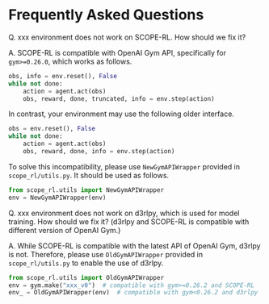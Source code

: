 # Frequently Asked Questions

Q. xxx environment does not work on SCOPE-RL. How should we fix it?

A. SCOPE-RL is compatible with OpenAI Gym API, specifically for `gym>=0.26.0`, which works as follows.
```Python
obs, info = env.reset(), False
while not done:
    action = agent.act(obs)
    obs, reward, done, truncated, info = env.step(action)
```

In contrast, your environment may use the following older interface.
```Python
obs = env.reset(), False
while not done:
    action = agent.act(obs)
    obs, reward, done, info = env.step(action)
```

To solve this incompatibility, please use `NewGymAPIWrapper` provided in `scope_rl/utils.py`. It should be used as follows.
```Python
from scope_rl.utils import NewGymAPIWrapper
env = NewGymAPIWrapper(env)
```

Q. xxx environment does not work on d3rlpy, which is used for model training. How should we fix it? (d3rlpy and SCOPE-RL is compatible with different version of OpenAI Gym.)

A. While SCOPE-RL is compatible with the latest API of OpenAI Gym, d3rlpy is not. Therefore, please use `OldGymAPIWrapper` provided in `scope_rl/utils.py` to enable the use of d3rlpy.
```Python
from scope_rl.utils import OldGymAPIWrapper
env = gym.make("xxx_v0")  # compatible with gym>=0.26.2 and SCOPE-RL
env_ = OldGymAPIWrapper(env)  # compatible with gym<0.26.2 and d3rlpy
```
